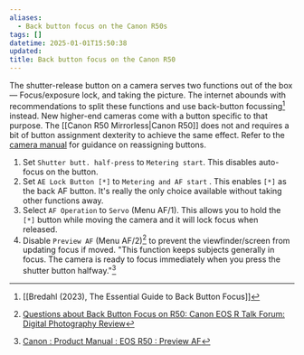 ```yaml
---
aliases:
  - Back button focus on the Canon R50s
tags: []
datetime: 2025-01-01T15:50:38
updated: 
title: Back button focus on the Canon R50
---
```

The shutter-release button on a camera serves two functions out of the box— Focus/exposure lock, and taking the picture. The internet abounds with recommendations to split these functions and use back-button focussing[^1] instead. New higher-end cameras come with a button specific to that purpose. The [[Canon R50 Mirrorless|Canon R50]] does not and requires a bit of button assignment dexterity to achieve the same effect. Refer to the [camera manual](https://cam.start.canon/en/C011/manual/html/UG-10_Custom_0030.html) for guidance on reassigning buttons.

1. Set `Shutter butt. half-press` to `Metering start`. This disables auto-focus on the button.
2. Set `AE Lock Button [*]` to `Metering and AF start` . This enables `[*]`  as the back AF button. It's really the only choice available without taking other functions away.
3. Select `AF Operation` to `Servo` (Menu AF/1). This allows you to hold the `[*]` button while moving the camera and it will lock focus when released.
4. Disable `Preview AF` (Menu AF/2)[^2] to prevent the viewfinder/screen from updating focus if moved. "This function keeps subjects generally in focus. The camera is ready to focus immediately when you press the shutter button halfway."[^3]

[^1]: [[Bredahl (2023), The Essential Guide to Back Button Focus]]
[^2]: [Questions about Back Button Focus on R50: Canon EOS R Talk Forum: Digital Photography Review](https://www.dpreview.com/forums/thread/4714976#forum-post-67072182)
[^3]: [Canon : Product Manual : EOS R50 : Preview AF](https://cam.start.canon/en/C011/manual/html/UG-06_AF-Drive_0070.html)